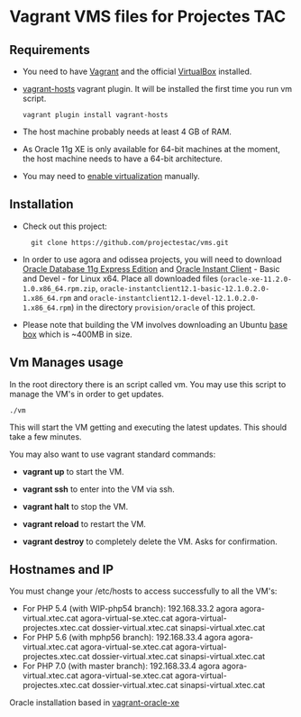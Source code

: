 # Vagrant VMS files for Projectes TAC

## Requirements


* You need to have [Vagrant] and the official [VirtualBox] installed.
* [vagrant-hosts] vagrant plugin. It will be installed the first time you run vm script.

    `vagrant plugin install vagrant-hosts`
    
* The host machine probably needs at least 4 GB of RAM.
* As Oracle 11g XE is only available for 64-bit machines at the moment, the host machine needs to
  have a 64-bit architecture.
* You may need to [enable virtualization] manually.

## Installation

* Check out this project:

        git clone https://github.com/projectestac/vms.git

* In order to use agora and odissea projects, you will need to download [Oracle Database 11g Express Edition] and [Oracle Instant Client] - Basic and Devel - for Linux x64.
  Place all downloaded files (`oracle-xe-11.2.0-1.0.x86_64.rpm.zip`, `oracle-instantclient12.1-basic-12.1.0.2.0-1.x86_64.rpm` and `oracle-instantclient12.1-devel-12.1.0.2.0-1.x86_64.rpm`)
  in the directory `provision/oracle` of this project.

* Please note that building the VM involves downloading an Ubuntu
  [base box](http://docs.vagrantup.com/v2/boxes.html) which is ~400MB in size.

## Vm Manages usage

In the root directory there is an script called vm. You may use this script to manage the VM's in order to get updates.

`./vm`

This will start the VM getting and executing the latest updates. This should take a few minutes.

You may also want to use vagrant standard commands:

* **vagrant up** to start the VM.

* **vagrant ssh** to enter into the VM via ssh.

* **vagrant halt** to stop the VM.

* **vagrant reload** to restart the VM.

* **vagrant destroy** to completely delete the VM. Asks for confirmation.

## Hostnames and IP

You must change your /etc/hosts to access successfully to all the VM's:

 * For PHP 5.4 (with WIP-php54 branch):
 192.168.33.2 agora agora-virtual.xtec.cat agora-virtual-se.xtec.cat agora-virtual-projectes.xtec.cat dossier-virtual.xtec.cat sinapsi-virtual.xtec.cat
 * For PHP 5.6 (with mphp56 branch):
 192.168.33.4 agora agora-virtual.xtec.cat agora-virtual-se.xtec.cat agora-virtual-projectes.xtec.cat dossier-virtual.xtec.cat sinapsi-virtual.xtec.cat
* For PHP 7.0 (with master branch):
 192.168.33.4 agora agora-virtual.xtec.cat agora-virtual-se.xtec.cat agora-virtual-projectes.xtec.cat dossier-virtual.xtec.cat sinapsi-virtual.xtec.cat


Oracle installation based in [vagrant-oracle-xe]

[Vagrant]: http://www.vagrantup.com/

[VirtualBox]: https://www.virtualbox.org/

[Oracle Database 11g Express Edition]: http://www.oracle.com/technetwork/database/database-technologies/express-edition/downloads/index.html

[Oracle Instant Client]: http://www.oracle.com/technetwork/topics/linuxx86-64soft-092277.html

[Oracle Database 11g EE Documentation]: http://docs.oracle.com/cd/E17781_01/index.htm

[vagrant-oracle-xe]: https://github.com/codescape/vagrant-oracle-xe

[vbguest]: https://github.com/dotless-de/vagrant-vbguest

[enable virtualization]: http://www.sysprobs.com/disable-enable-virtualization-technology-bios

[vagrant-hosts]: https://github.com/adrienthebo/vagrant-hosts
